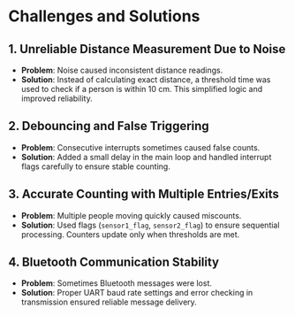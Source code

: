 # Challenges and Solutions

## 1. Unreliable Distance Measurement Due to Noise
- **Problem**: Noise caused inconsistent distance readings.
- **Solution**: Instead of calculating exact distance, a threshold time was used to check if a person is within 10 cm. This simplified logic and improved reliability.

## 2. Debouncing and False Triggering
- **Problem**: Consecutive interrupts sometimes caused false counts.
- **Solution**: Added a small delay in the main loop and handled interrupt flags carefully to ensure stable counting.

## 3. Accurate Counting with Multiple Entries/Exits
- **Problem**: Multiple people moving quickly caused miscounts.
- **Solution**: Used flags (`sensor1_flag`, `sensor2_flag`) to ensure sequential processing. Counters update only when thresholds are met.

## 4. Bluetooth Communication Stability
- **Problem**: Sometimes Bluetooth messages were lost.
- **Solution**: Proper UART baud rate settings and error checking in transmission ensured reliable message delivery.
